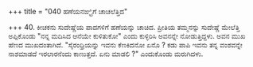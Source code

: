 +++
title = "040 ಹಣೆಯನಙ್ಘ್ರಿಗೆ ಚಾಚಲೆತ್ತಿದ"

+++
40. ಕೀಚಕನು ಸುದೇಷ್ಣೆಯ ಪಾದಗಳಿಗೆ ಹಣೆಯನ್ನು ಚಾಚಿದ. ಪ್ರೀತಿಯ ತಮ್ಮನನ್ನು ಸುದೇಷ್ಣೆ ಮೇಲೆತ್ತಿ ಅಪ್ಪಿಕೊಂಡು "ನನ್ನ ಮದಿಸಿದ ಆನೆಯೇ ಕುಳಿತುಕೋ" ಎಂದು ಕುಳ್ಳಿರಿಸಿ ಅವನನ್ನೇ ನೋಡುತ್ತಿದ್ದಳು. ಅವನ ಮುಖ  ಹೆಣದ ಮುಖದಂತಾಗಿದೆ. "ಸೈರಂಧ್ರಿಯನ್ನು ಇವನು ಕೆಣಕಿದನೋ ಏನೊ ? ಕಡು ಪಾಪಿ ಇವನು ತನ್ನ ವಂಶವನ್ನೇ ನಾಶಮಾಡದೆ ಇರಲಾರನೆಂದು ಕಾಣುತ್ತದೆ. ಏನು ಮಾಡಲಿ ?" ಎಂದುಕೊಂಡು ಮರುಗಿದಳು.